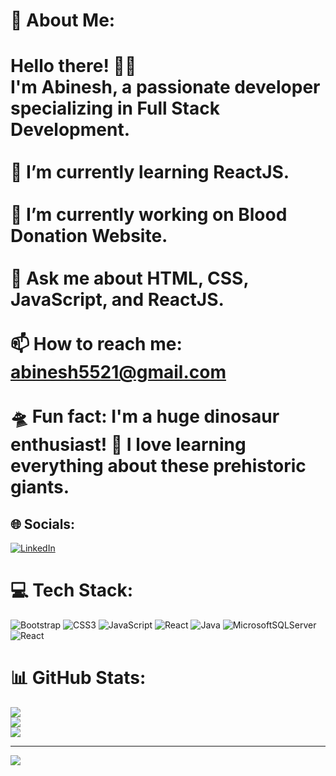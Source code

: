 # 💫 About Me:
# Hello there! 👋🏻<br>I'm Abinesh, a passionate developer specializing in Full Stack Development.<br><br>📖 I’m currently learning **ReactJS**.<br><br>🔭 I’m currently working on Blood Donation Website.<br><br>💭 Ask me about **HTML, CSS, JavaScript, and ReactJS.**<br><br>📫 How to reach me: abinesh5521@gmail.com<br><br>🛸 Fun fact: I'm a huge dinosaur enthusiast! 🦕 I love learning everything about these prehistoric giants.<br>


## 🌐 Socials:
[![LinkedIn](https://img.shields.io/badge/LinkedIn-%230077B5.svg?logo=linkedin&logoColor=white)](https://linkedin.com/in/https://www.linkedin.com/in/abinesh04/) 

# 💻 Tech Stack:
![Bootstrap](https://img.shields.io/badge/bootstrap-%238511FA.svg?style=flat&logo=bootstrap&logoColor=white) ![CSS3](https://img.shields.io/badge/css3-%231572B6.svg?style=flat&logo=css3&logoColor=white) ![JavaScript](https://img.shields.io/badge/javascript-%23323330.svg?style=flat&logo=javascript&logoColor=%23F7DF1E) ![React](https://img.shields.io/badge/react-%2320232a.svg?style=flat&logo=react&logoColor=%2361DAFB) ![Java](https://img.shields.io/badge/java-%23ED8B00.svg?style=flat&logo=openjdk&logoColor=white) ![MicrosoftSQLServer](https://img.shields.io/badge/Microsoft%20SQL%20Server-CC2927?style=flat&logo=microsoft%20sql%20server&logoColor=white) ![React](https://img.shields.io/badge/react-%2320232a.svg?style=flat&logo=react&logoColor=%2361DAFB)
# 📊 GitHub Stats:
![](https://github-readme-stats.vercel.app/api?username=Abi5521&theme=codeSTACKr&hide_border=true&include_all_commits=false&count_private=false)<br/>
![](https://github-readme-streak-stats.herokuapp.com/?user=Abi5521&theme=codeSTACKr&hide_border=true)<br/>
![](https://github-readme-stats.vercel.app/api/top-langs/?username=Abi5521&theme=codeSTACKr&hide_border=true&include_all_commits=false&count_private=false&layout=compact)

---
[![](https://visitcount.itsvg.in/api?id=Abi5521&icon=2&color=7)](https://visitcount.itsvg.in)

<!-- Proudly created with GPRM ( https://gprm.itsvg.in ) -->

<!---
Abi5521/Abi5521 is a ✨ special ✨ repository because its `README.md` (this file) appears on your GitHub profile.
You can click the Preview link to take a look at your changes.
--->
